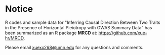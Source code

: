 # Notice
R codes and sample data for "Inferring Causal Direction Between Two Traits in the Presence of Horizontal Pleiotropy with GWAS Summary Data" has been summarized as an R package **MRCD** at: https://github.com/xue-hr/MRCD.

Please email xuexx268@umn.edu for any questions and comments.
